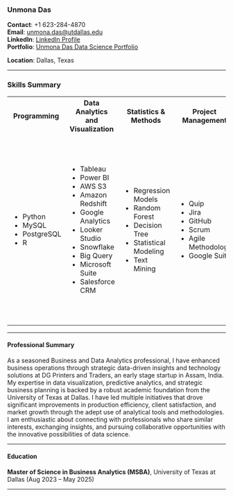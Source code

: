 ### Unmona Das

**Contact**: +1 623-284-4870  
**Email**: [unmona.das@utdallas.edu](mailto:unmona.das@utdallas.edu)  
**LinkedIn**: [LinkedIn Profile](https://www.linkedin.com/in/unmonadas/)  
**Portfolio**: [Unmona Das Data Science Portfolio](https://www.datascienceportfol.io/UnmonaDas)

**Location**: Dallas, Texas

---

### Skills Summary

<table>
<tr>
<th>Programming</th>
<th>Data Analytics and Visualization</th>
<th>Statistics & Methods</th>
<th>Project Management</th>
<th>Core Competencies</th>
</tr>
<tr>
<td>
<ul>
<li>Python</li>
<li>MySQL</li>
<li>PostgreSQL</li>
<li>R</li>
</ul>
</td>
<td>
<ul>
<li>Tableau</li>
<li>Power BI</li>
<li>AWS S3</li>
<li>Amazon Redshift</li>
<li>Google Analytics</li>
<li>Looker Studio</li>
<li>Snowflake</li>
<li>Big Query</li>
<li>Microsoft Suite</li>
<li>Salesforce CRM</li>
</ul>
</td>
<td>
<ul>
<li>Regression Models</li>
<li>Random Forest</li>
<li>Decision Tree</li>
<li>Statistical Modeling</li>
<li>Text Mining</li>
</ul>
</td>
<td>
<ul>
<li>Quip</li>
<li>Jira</li>
<li>GitHub</li>
<li>Scrum</li>
<li>Agile Methodology</li>
<li>Google Suite</li>
</ul>
</td>
<td>
<ul>
<li>Data Analysis</li>
<li>Data Modelling</li>
<li>Predictive Analytics</li>
<li>Statistical Analysis</li>
<li>Descriptive and Prescriptive Analytics</li>
<li>Data Mining</li>
<li>Data Visualization</li>
<li>Machine Learning</li>
<li>Program Management</li>
<li>Risk Analysis</li>
</ul>
</td>
</tr>
</table>

---

#### Professional Summary
As a seasoned Business and Data Analytics professional, I have enhanced business operations through strategic data-driven insights and technology solutions at DG Printers and Traders, an early stage startup in Assam, India. My expertise in data visualization, predictive analytics, and strategic business planning is backed by a robust academic foundation from the University of Texas at Dallas. I have led multiple initiatives that drove significant improvements in production efficiency, client satisfaction, and market growth through the adept use of analytical tools and methodologies.
I am enthusiastic about connecting with professionals who share similar interests, exchanging insights, and pursuing collaborative opportunities with the innovative possibilities of data science.

---

#### Education

**Master of Science in Business Analytics (MSBA)**, University of Texas at Dallas (Aug 2023 – May 2025)  


---

